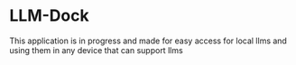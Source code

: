 # LLM-Dock
This application is in progress and made for easy access for local llms and using them in any device that can support llms
